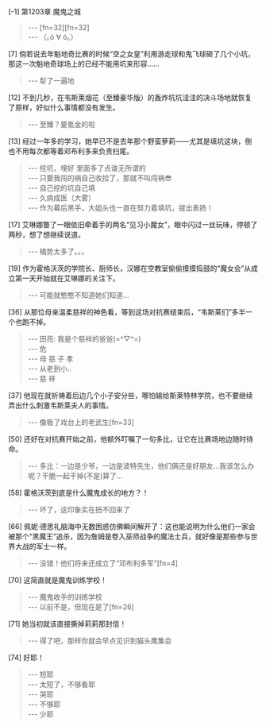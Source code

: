 
[-1] 第1203章 魔鬼之城
>--- [fn=32][fn=32]<br>
>--- （｡ò ∀ ó｡）<br>

[7] 倘若说去年魁地奇比赛的时候“空之女皇”利用游走球和鬼飞球砸了几个小坑，那这一次魁地奇球场上的已经不能用坑来形容……
>--- 犁了一遍地<br>

[12] 不到几秒，在韦斯莱烟花（至臻豪华版）的轰炸坑坑洼洼的决斗场地就恢复了原样，好似什么事情都没有发生。
>--- 至臻？要氪金的啦<br>

[13] 经过一年多的学习，她早已不是去年那个野蛮萝莉——尤其是填坑这块，倒也不用每次都等着邓布利多来负责扫尾。
>--- 挖坑，埋好
里面多了点谁无所谓的<br>
>--- 只要我闯的祸自己收拾了，那就不叫闯祸😎<br>
>--- 自己挖的坑自己填<br>
>--- 久病成医（大雾）<br>
>--- 作为幕后黑手，大姐头也一直在努力着填坑，提出表扬！<br>

[17] 艾琳娜瞥了一眼依旧牵着手的两名“见习小魔女”，眼中闪过一丝玩味，停顿了两秒，想了想继续说道。
>--- 橘势太多了。。。<br>

[19] 作为霍格沃茨的学院长、厨师长，汉娜在空教室偷偷摸摸捣鼓的“魔女会”从成立第一天开始就在艾琳娜的关注下。
>--- 可能就憨憨不知道她们知道...<br>

[36] 从那位母亲温柔慈祥的神色看，等到这场对抗赛结束后，“韦斯莱们”多半一个也跑不掉。
>--- 田亮: 我是个慈祥的爸爸(=^▽^=)<br>
>--- 危<br>
>--- 母 慈 子 孝<br>
>--- 从老到小..<br>
>--- 慈 祥<br>

[37] 他现在就祈祷着后边几个小子安分些，哪怕输给斯莱特林学院，也不要继续弄出什么刺激韦斯莱夫人的事情。
>--- 像极了戏台上的老武生[fn=33]<br>

[50] 还好在对抗赛开始之前，他额外叮嘱了一句多比，让它在比赛场地边随时待命。
>--- 多比：一边是少爷，一边是波特先生，他们俩还是好朋友…我该怎么办呢？干脆一起干掉(不是)算了…<br>

[58] 霍格沃茨到底是什么魔鬼成长的地方？！
>--- 坏了，这印象实在扭不回来了<br>

[66] 佩妮·德思礼脑海中无数困惑仿佛瞬间解开了：这也能说明为什么他们一家会被那个“黑魔王”追杀，因为詹姆是卷入巫师战争的魔法士兵，就好像是那些参与世界大战的军士一样。
>--- 没错！他们将来还成立了“邓布利多军”[fn=4]<br>

[70] 这简直就是魔鬼训练学校！
>--- 魔鬼收手的训练学校<br>
>--- 以前不是，但现在是了[fn=26]<br>

[71] 她当初就该直接撕掉莉莉那封信！
>--- 得了吧，那样你就会早点见识到猫头鹰集会<br>

[74] 好耶！
>--- 短耶<br>
>--- 太短了，不够看耶<br>
>--- 哭耶<br>
>--- 不够耶<br>
>--- 少耶<br>
